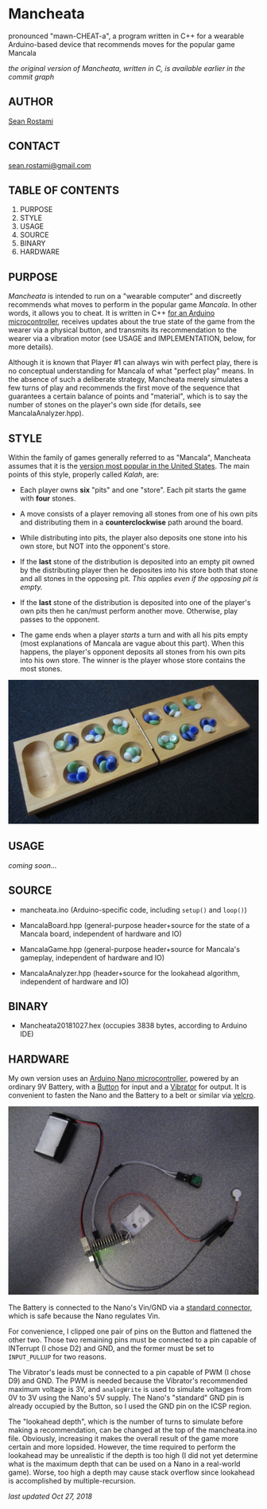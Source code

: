 # Mancheata

pronounced "mawn-CHEAT-a", a program written in C++ for a wearable Arduino-based device that recommends moves for the popular game Mancala

_the original version of Mancheata, written in C, is available earlier in the commit graph_


## AUTHOR ##

[Sean Rostami](https://www.linkedin.com/in/sean-rostami-77255a141/) 


## CONTACT ##

<sean.rostami@gmail.com>


## TABLE OF CONTENTS ##

1) PURPOSE
2) STYLE
3) USAGE
4) SOURCE
5) BINARY
6) HARDWARE


## PURPOSE ##

_Mancheata_ is intended to run on a "wearable computer" and discreetly recommends what moves to perform in the popular game _Mancala_. In other words, it allows you to cheat. It is written in C++ [for an Arduino microcontroller](https://www.arduino.cc/reference/en/), receives updates about the true state of the game from the wearer via a physical button, and transmits its recommendation to the wearer via a vibration motor (see USAGE and IMPLEMENTATION, below, for more details).

Although it is known that Player #1 can always win with perfect play, there is no conceptual understanding for Mancala of what "perfect play" means. In the absence of such a deliberate strategy, Mancheata merely simulates a few turns of play and recommends the first move of the sequence that guarantees a certain balance of points and "material", which is to say the number of stones on the player's own side (for details, see MancalaAnalyzer.hpp).


## STYLE ##

Within the family of games generally referred to as "Mancala", Mancheata assumes that it is the [version most popular in the United States](https://en.wikipedia.org/wiki/Kalah). The main points of this style, properly called _Kalah_, are:

- Each player owns **six** "pits" and one "store". Each pit starts the game with **four** stones.

- A move consists of a player removing all stones from one of his own pits and distributing them in a **counterclockwise** path around the board.

- While distributing into pits, the player also deposits one stone into his own store, but NOT into the opponent's store.

- If the **last** stone of the distribution is deposited into an empty pit owned by the distributing player then he deposites into his store both that stone and all stones in the opposing pit. _This applies even if the opposing pit is empty._

- If the **last** stone of the distribution is deposited into one of the player's own pits then he can/must perform another move. Otherwise, play passes to the opponent.

- The game ends when a player _starts_ a turn and with all his pits empty (most explanations of Mancala are vague about this part). When this happens, the player's opponent deposits all stones from his own pits into his own store. The winner is the player whose store contains the most stones.

![MANCALA](https://github.com/seanrostami/Mancheata/raw/master/MANCALA.JPG "board and initial distribution")


## USAGE ##

_coming soon..._


## SOURCE ##

- mancheata.ino (Arduino-specific code, including ```setup()``` and ```loop()```)

- MancalaBoard.hpp (general-purpose header+source for the state of a Mancala board, independent of hardware and IO)

- MancalaGame.hpp (general-purpose header+source for Mancala's gameplay, independent of hardware and IO)

- MancalaAnalyzer.hpp (header+source for the lookahead algorithm, independent of hardware and IO)


## BINARY ##

- Mancheata20181027.hex (occupies 3838 bytes, according to Arduino IDE)


## HARDWARE ##

My own version uses an [Arduino Nano microcontroller](https://store.arduino.cc/arduino-nano), powered by an ordinary 9V Battery, with a [Button](https://www.sparkfun.com/products/14460) for input and a [Vibrator](https://www.sparkfun.com/products/8449) for output. It is convenient to fasten the Nano and the Battery to a belt or similar via [velcro](https://www.lowes.com/pd/VELCRO-0-75-in-White-Roll-Fastener/3037111).

![PROTOTYPE](https://github.com/seanrostami/Mancheata/raw/master/PROTOTYPE.JPG "prototype")

The Battery is connected to the Nano's Vin/GND via a [standard connector](https://www.sparkfun.com/products/91), which is safe because the Nano regulates Vin.

For convenience, I clipped one pair of pins on the Button and flattened the other two. Those two remaining pins must be connected to a pin capable of INTerrupt (I chose D2) and GND, and the former must be set to ```INPUT_PULLUP``` for two reasons.

The Vibrator's leads must be connected to a pin capable of PWM (I chose D9) and GND. The PWM is needed because the Vibrator's recommended maximum voltage is 3V, and ```analogWrite``` is used to simulate voltages from 0V to 3V using the Nano's 5V supply. The Nano's "standard" GND pin is already occupied by the Button, so I used the GND pin on the ICSP region.

The "lookahead depth", which is the number of turns to simulate before making a recommendation, can be changed at the top of the mancheata.ino file. Obviously, increasing it makes the overall result of the game more certain and more lopsided. However, the time required to perform the lookahead may be unrealistic if the depth is too high (I did not yet determine what is the maximum depth that can be used on a Nano in a real-world game). Worse, too high a depth may cause stack overflow since lookahead is accomplished by multiple-recursion.


_last updated Oct 27, 2018_
